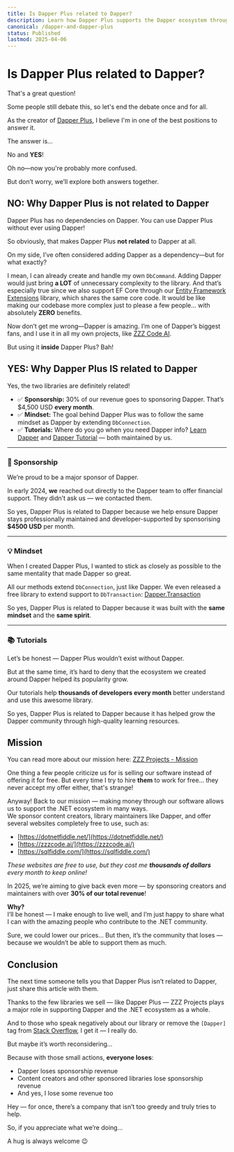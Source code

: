 ```yaml
---
title: Is Dapper Plus related to Dapper?
description: Learn how Dapper Plus supports the Dapper ecosystem through sponsorships, shared mindset, and free community tools 
canonical: /dapper-and-dapper-plus
status: Published
lastmod: 2025-04-06
---
```


# Is Dapper Plus related to Dapper?

That's a great question!

Some people still debate this, so let's end the debate once and for all.

As the creator of [Dapper Plus](https://dapper-plus.net/), I believe I'm in one of the best positions to answer it.

The answer is...

No and **YES**!

Oh no—now you're probably more confused.

But don’t worry, we’ll explore both answers together.

## NO: Why Dapper Plus is not related to Dapper

Dapper Plus has no dependencies on Dapper.  You can use Dapper Plus without ever using Dapper!

So obviously, that makes Dapper Plus **not related** to Dapper at all.

On my side, I’ve often considered adding Dapper as a dependency—but for what exactly?  

I mean, I can already create and handle my own `DbCommand`. Adding Dapper would just bring **a LOT** of unnecessary complexity to the library. And that’s especially true since we also support EF Core through our [Entity Framework Extensions](https://entityframework-extensions.net/) library, which shares the same core code. It would be like making our codebase more complex just to please a few people... with absolutely **ZERO** benefits.

Now don’t get me wrong—Dapper is amazing.  I’m one of Dapper’s biggest fans, and I use it in all my own projects, like [ZZZ Code AI](https://zzzcode.ai/).

But using it **inside** Dapper Plus? Bah!

## YES: Why Dapper Plus **IS** related to Dapper

Yes, the two libraries are definitely related!

- ✅ **Sponsorship:** 30% of our revenue goes to sponsoring Dapper. That’s $4,500 USD **every month**.
- ✅ **Mindset:** The goal behind Dapper Plus was to follow the same mindset as Dapper by extending `DbConnection`.
- ✅ **Tutorials:** Where do you go when you need Dapper info? [Learn Dapper](https://www.learndapper.com/) and [Dapper Tutorial](https://dappertutorial.net/) — both maintained by us.

---

### 🧾 Sponsorship

We’re proud to be a major sponsor of Dapper.

In early 2024, **we** reached out directly to the Dapper team to offer financial support. They didn’t ask us — we contacted them.

So yes, Dapper Plus is related to Dapper because we help ensure Dapper stays professionally maintained and developer-supported by sponsorising **$4500 USD** per month.

---

### 💡 Mindset

When I created Dapper Plus, I wanted to stick as closely as possible to the same mentality that made Dapper so great.

All our methods extend `DbConnection`, just like Dapper. We even released a free library to extend support to `DbTransaction`: [Dapper.Transaction](https://www.learndapper.com/misc/transaction#dapper-transaction-library)

So yes, Dapper Plus is related to Dapper because it was built with the **same mindset** and the **same spirit**.

---

### 📚 Tutorials

Let’s be honest — Dapper Plus wouldn’t exist without Dapper.

But at the same time, it’s hard to deny that the ecosystem we created around Dapper helped its popularity grow.

Our tutorials help **thousands of developers every month** better understand and use this awesome library.

So yes, Dapper Plus is related to Dapper because it has helped grow the Dapper community through high-quality learning resources.

## Mission

You can read more about our mission here: [ZZZ Projects - Mission](https://zzzprojects.com/mission)

One thing a few people criticize us for is selling our software instead of offering it for free.  But every time I try to hire **them** to work for free... they never accept my offer either, that's strange!

Anyway! Back to our mission — making money through our software allows us to support the .NET ecosystem in many ways.  
We sponsor content creators, library maintainers like Dapper, and offer several websites completely free to use, such as:

- [https://dotnetfiddle.net/](https://dotnetfiddle.net/)  
- [https://zzzcode.ai/](https://zzzcode.ai/)  
- [https://sqlfiddle.com/](https://sqlfiddle.com/)

_These websites are free to use, but they cost me **thousands of dollars** every month to keep online!_

In 2025, we’re aiming to give back even more — by sponsoring creators and maintainers with over **30% of our total revenue**!

**Why?**  
I’ll be honest — I make enough to live well, and I’m just happy to share what I can with the amazing people who contribute to the .NET community.

Sure, we could lower our prices…  But then, it’s the community that loses — because we wouldn’t be able to support them as much.

## Conclusion

The next time someone tells you that Dapper Plus isn’t related to Dapper, just share this article with them.

Thanks to the few libraries we sell — like Dapper Plus — ZZZ Projects plays a major role in supporting Dapper and the .NET ecosystem as a whole.

And to those who speak negatively about our library or remove the `[Dapper]` tag from [Stack Overflow](https://stackoverflow.com/questions/tagged/dapper-plus), I get it — I really do.

But maybe it’s worth reconsidering... 

Because with those small actions, **everyone loses**:

- Dapper loses sponsorship revenue  
- Content creators and other sponsored libraries lose sponsorship revenue  
- And yes, I lose some revenue too

Hey — for once, there’s a company that isn’t too greedy and truly tries to help.

So, if you appreciate what we’re doing...  

A hug is always welcome 😉